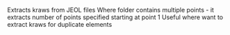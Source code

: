Extracts kraws from JEOL files
Where folder contains multiple points - it extracts number of points specified starting at point 1
Useful where want to extract kraws for duplicate elements
